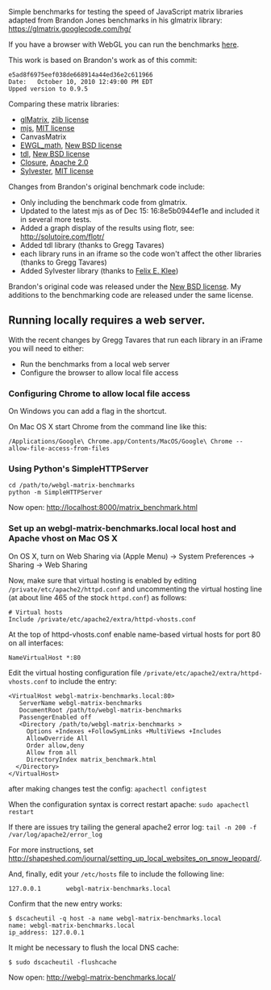 Simple benchmarks for testing the speed of JavaScript matrix libraries adapted from Brandon Jones benchmarks
in his glmatrix library: https://glmatrix.googlecode.com/hg/

If you have a browser with WebGL you can run the benchmarks [here](http://stepheneb.github.com/webgl-matrix-benchmarks/matrix_benchmark.html).

This work is based on Brandon's work as of this commit:

    e5ad8f6975eef038de668914a44ed36e2c611966
    Date:	October 10, 2010 12:49:00 PM EDT
    Upped version to 0.9.5

Comparing these matrix libraries:

* [glMatrix](http://code.google.com/p/glmatrix), [zlib license](http://www.opensource.org/licenses/Zlib)
* [mjs](http://code.google.com/p/webgl-mjs), [MIT license](http://www.opensource.org/licenses/mit-license.php)
* CanvasMatrix
* [EWGL_math](http://code.google.com/p/ewgl-matrices), [New BSD license](http://www.opensource.org/licenses/bsd-license.php)
* [tdl](http://code.google.com/p/threedlibrary/), [New BSD license](http://www.opensource.org/licenses/bsd-license.php)
* [Closure](http://closure-library.googlecode.com/), [Apache 2.0](http://www.apache.org/licenses/LICENSE-2.0)
* [Sylvester](http://sylvester.jcoglan.com/), [MIT license](http://www.opensource.org/licenses/mit-license.php)

Changes from Brandon's original benchmark code include:

* Only including the benchmark code from glmatrix.
* Updated to the latest mjs as of Dec 15: 16:8e5b0944ef1e and included it in several more tests.
* Added a graph display of the results using flotr, see: http://solutoire.com/flotr/
* Added tdl library (thanks to Gregg Tavares)
* each library runs in an iframe so the code won't affect the other libraries (thanks to Gregg Tavares)
* Added Sylvester library (thanks to [Felix E. Klee](mailto:felix.klee@inka.de))

Brandon's original code was released under the [New BSD license](http://www.opensource.org/licenses/bsd-license.php).
My additions to the benchmarking code are released under the same license.

## Running locally requires a web server.

With the recent changes by Gregg Tavares that run each library in an iFrame you will need to either:

* Run the benchmarks from a local web server
* Configure the browser to allow local file access

### Configuring Chrome to allow local file access

On Windows you can add a flag in the shortcut. 

On Mac OS X start Chrome from the command line like this:

    /Applications/Google\ Chrome.app/Contents/MacOS/Google\ Chrome --allow-file-access-from-files

### Using Python's SimpleHTTPServer

    cd /path/to/webgl-matrix-benchmarks
    python -m SimpleHTTPServer

Now open: <http://localhost:8000/matrix_benchmark.html>

### Set up an webgl-matrix-benchmarks.local local host and Apache vhost on Mac OS X

On OS X, turn on Web Sharing via (Apple Menu) -> System Preferences -> Sharing -> Web Sharing

Now, make sure that virtual hosting is enabled by editing `/private/etc/apache2/httpd.conf` and uncommenting the
virtual hosting line (at about line 465 of the stock `httpd.conf`) as follows:

    # Virtual hosts
    Include /private/etc/apache2/extra/httpd-vhosts.conf

At the top of httpd-vhosts.conf enable name-based virtual hosts for port 80 on all interfaces:

    NameVirtualHost *:80
    
Edit the virtual hosting configuration file `/private/etc/apache2/extra/httpd-vhosts.conf` to include the entry:

    <VirtualHost webgl-matrix-benchmarks.local:80>
       ServerName webgl-matrix-benchmarks
       DocumentRoot /path/to/webgl-matrix-benchmarks
       PassengerEnabled off
       <Directory /path/to/webgl-matrix-benchmarks >
         Options +Indexes +FollowSymLinks +MultiViews +Includes
         AllowOverride All
         Order allow,deny
         Allow from all
         DirectoryIndex matrix_benchmark.html
      </Directory>
    </VirtualHost>

after making changes test the config: `apachectl configtest` 

When the configuration syntax is correct restart apache:  `sudo apachectl restart`

If there are issues try tailing the general apache2 error log: `tail -n 200 -f /var/log/apache2/error_log`

For more instructions, set <http://shapeshed.com/journal/setting_up_local_websites_on_snow_leopard/>.

And, finally, edit your `/etc/hosts` file to include the following line:

    127.0.0.1       webgl-matrix-benchmarks.local

Confirm that the new entry works:

    $ dscacheutil -q host -a name webgl-matrix-benchmarks.local
    name: webgl-matrix-benchmarks.local
    ip_address: 127.0.0.1

It might be necessary to flush the local DNS cache:

    $ sudo dscacheutil -flushcache

Now open: <http://webgl-matrix-benchmarks.local/>
